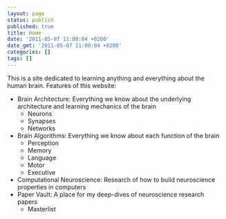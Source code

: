 ```yaml
---
layout: page
status: publish
published: true
title: Home
date: '2011-05-07 11:00:04 +0200'
date_gmt: '2011-05-07 11:00:04 +0200'
categories: []
tags: []
---
```

This is a site dedicated to learning anything and everything about the human brain.
Features of this website:
* Brain Architecture: Everything we know about the underlying architecture and learning mechanics of the brain
    * Neurons
    * Synapses
    * Networks
* Brain Algorithms: Everything we know about each function of the brain
    * Perception
    * Memory 
    * Language
    * Motor
    * Executive
* Computational Neuroscience: Research of how to build neuroscience properties in computers
* Paper Vault: A place for my deep-dives of neuroscience research papers
    * Masterlist

<div class="home">

</div>
